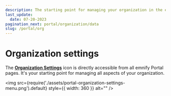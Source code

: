 ```yaml
---
description: The starting point for managing your organization in the emnify Portal
last_update: 
  date: 07-20-2023
pagination_next: portal/organization/data
slug: /portal/org
---
```


# Organization settings

The [**Organization Settings**](https://portal.emnify.com/organisation-settings/) icon is directly accessible from all emnify Portal pages.
It's your starting point for managing all aspects of your organization.

<img
    src={require('./assets/portal-organization-settings-menu.png').default}
    style={{ width: 360 }}
    alt=""
/>
